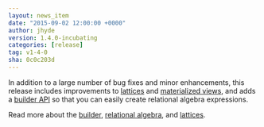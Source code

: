 ```yaml
---
layout: news_item
date: "2015-09-02 12:00:00 +0000"
author: jhyde
version: 1.4.0-incubating
categories: [release]
tag: v1-4-0
sha: 0c0c203d
---
```

<!--
{% comment %}
Licensed to the Apache Software Foundation (ASF) under one or more
contributor license agreements.  See the NOTICE file distributed with
this work for additional information regarding copyright ownership.
The ASF licenses this file to you under the Apache License, Version 2.0
(the "License"); you may not use this file except in compliance with
the License.  You may obtain a copy of the License at

http://www.apache.org/licenses/LICENSE-2.0

Unless required by applicable law or agreed to in writing, software
distributed under the License is distributed on an "AS IS" BASIS,
WITHOUT WARRANTIES OR CONDITIONS OF ANY KIND, either express or implied.
See the License for the specific language governing permissions and
limitations under the License.
{% endcomment %}
-->

In addition to a large number of bug fixes and minor enhancements,
this release includes improvements to
<a href="https://issues.apache.org/jira/browse/CALCITE-758">lattices</a> and
<a href="https://issues.apache.org/jira/browse/CALCITE-761">materialized views</a>,
and adds a
<a href="https://issues.apache.org/jira/browse/CALCITE-748">builder API</a>
so that you can easily create relational algebra expressions.

Read more about the [builder](/news/2015/06/05/algebra-builder/),
[relational algebra](/docs/algebra.html), and
[lattices](/docs/lattice.html).
